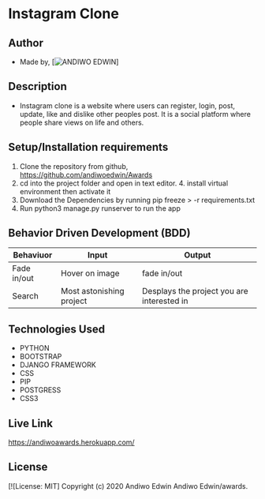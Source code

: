 # Instagram Clone
## Author
* Made by,   [![ANDIWO EDWIN]()]
## Description
* Instagram clone is a website where users can register, login, post, update, like and dislike other peoples post. It is a social platform where people share views on life and others.
## Setup/Installation requirements
1. Clone  the repository from github, https://github.com/andiwoedwin/Awards
3. cd into the project folder and open in text editor. 4. install virtual environment then activate it
4. Download the Dependencies by running pip freeze > -r requirements.txt
4. Run python3 manage.py runserver to run the app
## Behavior Driven Development (BDD)
| Behaviuor | Input | Output |
| --------------- | --------------- | --------------- |
| Fade in/out | Hover on image | fade in/out  |
| Search       | Most astonishing project | Desplays the project you are interested in |
## Technologies Used
* PYTHON
* BOOTSTRAP
* DJANGO FRAMEWORK
* CSS
* PIP
* POSTGRESS
* CSS3

## Live Link
https://andiwoawards.herokuapp.com/

## License
[![License: MIT]
Copyright (c) 2020 Andiwo Edwin
Andiwo Edwin/awards.
